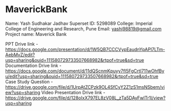 # MaverickBank
Name: Yash Sudhakar Jadhav
Superset ID: 5298089
College: Imperial College of Engineering and Research, Pune
Email: yashj98819@gmail.com
Project name: Maverick Bank

PPT Drive link - https://docs.google.com/presentation/d/1W5QB7CCCVypEaudnYpAPl7LTm-AebMvZ/edit?usp=sharing&ouid=111580729733507668982&rtpof=true&sd=true
Documentation Drive link - https://docs.google.com/document/d/11dQScnmKpuyy7fl5FgCrtI711wOhfByu/edit?usp=sharing&ouid=111580729733507668982&rtpof=true&sd=true
Case Study Question - https://drive.google.com/file/d/1UrpAtZCPzk9OL4SfCyY2Z1zS1msNSbem/view?usp=sharing
Video Presentation Drive link - https://drive.google.com/file/d/128oIxX797EL8zV08L_zTa5DAyFwlTr1l/view?usp=sharing
